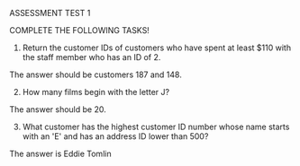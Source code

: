 ASSESSMENT TEST 1

COMPLETE THE FOLLOWING TASKS!

1. Return the customer IDs of customers who have spent at least $110 with the staff member who has an ID of 2.

The answer should be customers 187 and 148.

2. How many films begin with the letter J?

The answer should be 20.

3. What customer has the highest customer ID number whose name starts with an 'E' and has an address ID lower than 500?

The answer is Eddie Tomlin


